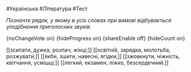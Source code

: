 #Українська #Література #Тест

*Позначте рядок, у якому в усіх словах при вимові відбувається уподібнення приголосних звуків:*

{noChangeVote on}
{hideProgress on}
{shareEnable off}
{hideCount on}

[[зсипати, дужка, розпач, жінці;]]
[[освітній, зарядка, молотьба, розжувати;]]
[[якби, зшити, навесні, ягідки;]]
[[зжовкнути, ніжність, квітчання, усмішці;]]
[[легкий, екзамен, ліжко, безсердечний.]]
